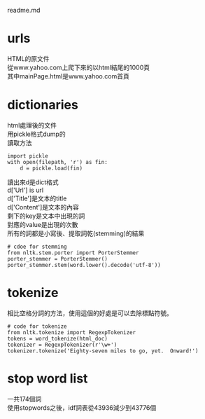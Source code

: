 readme.md

# urls
HTML的原文件  
從www.yahoo.com上爬下來的以html結尾的1000頁  
其中mainPage.html是www.yahoo.com首頁  

# dictionaries
html處理後的文件  
用pickle格式dump的  
讀取方法  
```
import pickle
with open(filepath, 'r') as fin:
    d = pickle.load(fin)
```
讀出來d是dict格式  
d['Url'] is url   
d['Title']是文本的title  
d['Content']是文本的內容  
剩下的key是文本中出現的詞  
對應的value是出現的次數  
所有的詞都是小寫後、提取詞乾(stemming)的結果  
```
# cdoe for stemming
from nltk.stem.porter import PorterStemmer 
porter_stemmer = PorterStemmer()
porter_stemmer.stem(word.lower().decode('utf-8'))
```

# tokenize 
相比空格分詞的方法，使用這個的好處是可以去除標點符號。  
```
# code for tokenize
from nltk.tokenize import RegexpTokenizer
tokens = word_tokenize(html_doc)
tokenizer = RegexpTokenizer(r'\w+')
tokenizer.tokenize('Eighty-seven miles to go, yet.  Onward!')
```

# stop word list
一共174個詞  
使用stopwords之後，idf詞表從43936減少到43776個  

